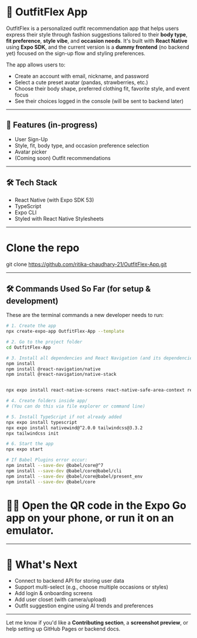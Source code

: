 # 👗 OutfitFlex App

OutfitFlex is a personalized outfit recommendation app that helps users express their style through fashion suggestions tailored to their **body type**, **fit preference**, **style vibe**, and **occasion needs**. It's built with **React Native** using **Expo SDK**, and the current version is a **dummy frontend** (no backend yet) focused on the sign-up flow and styling preferences.

The app allows users to:

- Create an account with email, nickname, and password  
- Select a cute preset avatar (pandas, strawberries, etc.)  
- Choose their body shape, preferred clothing fit, favorite style, and event focus  
- See their choices logged in the console (will be sent to backend later)

---

## 🚀 Features (in-progress)
- User Sign-Up
- Style, fit, body type, and occasion preference selection
- Avatar picker
- (Coming soon) Outfit recommendations

---

## 🛠 Tech Stack
- React Native (with Expo SDK 53)
- TypeScript
- Expo CLI
- Styled with React Native Stylesheets

---

# Clone the repo
git clone https://github.com/ritika-chaudhary-21/OutfitFlex-App.git

---

## 🛠 Commands Used So Far (for setup & development)

These are the terminal commands a new developer needs to run:

```bash
# 1. Create the app
npx create-expo-app OutfitFlex-App --template

# 2. Go to the project folder
cd OutfitFlex-App

# 3. Install all dependencies and React Navigation (and its dependencies)
npm install
npm install @react-navigation/native
npm install @react-navigation/native-stack


npx expo install react-native-screens react-native-safe-area-context react-native-gesture-handler react-native-reanimated react-native-vector-icons

# 4. Create folders inside app/
# (You can do this via file explorer or command line)

# 5. Install TypeScript if not already added
npx expo install typescript
npx expo install nativewind@^2.0.0 tailwindcss@3.3.2
npx tailwindcss init

# 6. Start the app
npx expo start

# If Babel Plugins error occur:
npm install --save-dev @babel/core@^7
npm install --save-dev @babel/core@babel/cli
npm install --save-dev @babel/core@babel/present_env
npm install --save-dev @babel/core

```

# 🧑‍🎨 Open the QR code in the Expo Go app on your phone, or run it on an emulator.

---

# 🌱 What's Next
- Connect to backend API for storing user data
- Support multi-select (e.g., choose multiple occasions or styles)
- Add login & onboarding screens
- Add user closet (with camera/upload)
- Outfit suggestion engine using AI trends and preferences

---

Let me know if you'd like a **Contributing section**, a **screenshot preview**, or help setting up GitHub Pages or backend docs.
